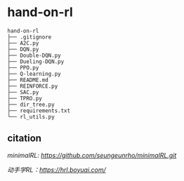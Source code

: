 # hand-on-rl

```
hand-on-rl
├── .gitignore
├── A2C.py
├── DQN.py
├── Double-DQN.py
├── Dueling-DQN.py
├── PPO.py
├── Q-learning.py
├── README.md
├── REINFORCE.py
├── SAC.py
├── TPRO.py
├── dir_tree.py
├── requirements.txt
└── rl_utils.py
```

## citation

*minimalRL: https://github.com/seungeunrho/minimalRL.git*

*动手学RL：https://hrl.boyuai.com/*
